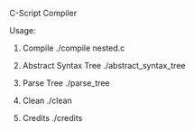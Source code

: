 C-Script Compiler

Usage: 
1. Compile
	./compile nested.c

2. Abstract Syntax Tree
	./abstract_syntax_tree

3. Parse Tree
	./parse_tree

4. Clean
	./clean

5. Credits
	./credits
